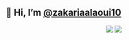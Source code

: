   ## 👋  Hi, I’m  <a href="https://www.instagram.com/zakarialaoui10/">@zakariaalaoui10</a>          
 <p align="center"><img src="https://github-readme-stats.vercel.app/api/top-langs/?username=zakarialaoui10&theme=tokyonight"/>
 <img src="https://github-readme-stats.vercel.app/api?username=zakarialaoui10&hide=contribs,prs&theme=tokyonight"/>                      
</p>  
 
 
 
 
 
 
 
 
 
 






